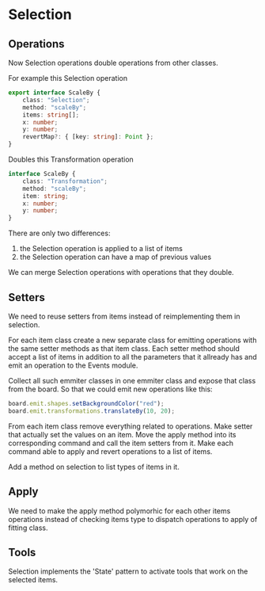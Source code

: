 # Selection

## Operations

Now Selection operations double operations from other classes.

For example this Selection operation

```typescript
export interface ScaleBy {
	class: "Selection";
	method: "scaleBy";
	items: string[];
	x: number;
	y: number;
	revertMap?: { [key: string]: Point };
}
```

Doubles this Transformation operation

```typescript
interface ScaleBy {
	class: "Transformation";
	method: "scaleBy";
	item: string;
	x: number;
	y: number;
}
```

There are only two differences:

1. the Selection operation is applied to a list of items
2. the Selection operation can have a map of previous values

We can merge Selection operations with operations that they double.

## Setters

We need to reuse setters from items instead of reimplementing them in selection.

For each item class create a new separate class for emitting operations with the same setter methods as that item class. Each setter method should accept a list of items in addition to all the parameters that it allready has and emit an operation to the Events module.

Collect all such emmiter classes in one emmiter class and expose that class from the board. So that we could emit new operations like this:

```typescript
board.emit.shapes.setBackgroundColor("red");
board.emit.transformations.translateBy(10, 20);
```

From each item class remove everything related to operations. Make setter that actually set the values on an item. Move the apply method into its corresponding command and call the item setters from it. Make each command able to apply and revert operations to a list of items.

Add a method on selection to list types of items in it.

## Apply

We need to make the apply method polymorhic for each other items operations instead of checking items type to dispatch operations to apply of fitting class.

## Tools

Selection implements the 'State' pattern to activate tools that work on the selected items.
